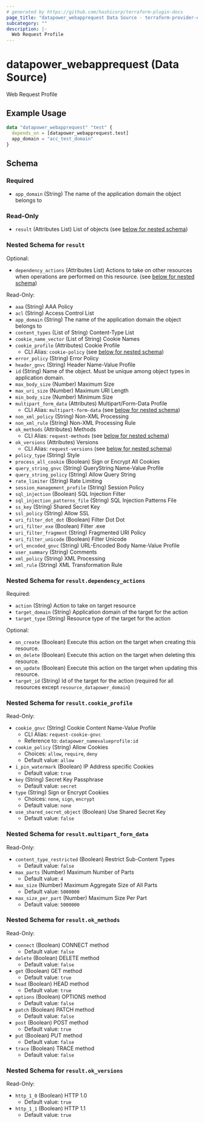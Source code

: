 ```yaml
---
# generated by https://github.com/hashicorp/terraform-plugin-docs
page_title: "datapower_webapprequest Data Source - terraform-provider-datapower"
subcategory: ""
description: |-
  Web Request Profile
---
```


# datapower_webapprequest (Data Source)

Web Request Profile

## Example Usage

```terraform
data "datapower_webapprequest" "test" {
  depends_on = [datapower_webapprequest.test]
  app_domain = "acc_test_domain"
}
```

<!-- schema generated by tfplugindocs -->
## Schema

### Required

- `app_domain` (String) The name of the application domain the object belongs to

### Read-Only

- `result` (Attributes List) List of objects (see [below for nested schema](#nestedatt--result))

<a id="nestedatt--result"></a>
### Nested Schema for `result`

Optional:

- `dependency_actions` (Attributes List) Actions to take on other resources when operations are performed on this resource. (see [below for nested schema](#nestedatt--result--dependency_actions))

Read-Only:

- `aaa` (String) AAA Policy
- `acl` (String) Access Control List
- `app_domain` (String) The name of the application domain the object belongs to
- `content_types` (List of String) Content-Type List
- `cookie_name_vector` (List of String) Cookie Names
- `cookie_profile` (Attributes) Cookie Profile
  - CLI Alias: `cookie-policy` (see [below for nested schema](#nestedatt--result--cookie_profile))
- `error_policy` (String) Error Policy
- `header_gnvc` (String) Header Name-Value Profile
- `id` (String) Name of the object. Must be unique among object types in application domain.
- `max_body_size` (Number) Maximum Size
- `max_uri_size` (Number) Maximum URI Length
- `min_body_size` (Number) Minimum Size
- `multipart_form_data` (Attributes) Multipart/Form-Data Profile
  - CLI Alias: `multipart-form-data` (see [below for nested schema](#nestedatt--result--multipart_form_data))
- `non_xml_policy` (String) Non-XML Processing
- `non_xml_rule` (String) Non-XML Processing Rule
- `ok_methods` (Attributes) Methods
  - CLI Alias: `request-methods` (see [below for nested schema](#nestedatt--result--ok_methods))
- `ok_versions` (Attributes) Versions
  - CLI Alias: `request-versions` (see [below for nested schema](#nestedatt--result--ok_versions))
- `policy_type` (String) Style
- `process_all_cookie` (Boolean) Sign or Encrypt All Cookies
- `query_string_gnvc` (String) QueryString Name-Value Profile
- `query_string_policy` (String) Allow Query String
- `rate_limiter` (String) Rate Limiting
- `session_management_profile` (String) Session Policy
- `sql_injection` (Boolean) SQL Injection Filter
- `sql_injection_patterns_file` (String) SQL Injection Patterns File
- `ss_key` (String) Shared Secret Key
- `ssl_policy` (String) Allow SSL
- `uri_filter_dot_dot` (Boolean) Filter Dot Dot
- `uri_filter_exe` (Boolean) Filter .exe
- `uri_filter_fragment` (String) Fragmented URI Policy
- `uri_filter_unicode` (Boolean) Filter Unicode
- `url_encoded_gnvc` (String) URL-Encoded Body Name-Value Profile
- `user_summary` (String) Comments
- `xml_policy` (String) XML Processing
- `xml_rule` (String) XML Transformation Rule

<a id="nestedatt--result--dependency_actions"></a>
### Nested Schema for `result.dependency_actions`

Required:

- `action` (String) Action to take on target resource
- `target_domain` (String) Application domain of the target for the action
- `target_type` (String) Resource type of the target for the action

Optional:

- `on_create` (Boolean) Execute this action on the target when creating this resource.
- `on_delete` (Boolean) Execute this action on the target when deleting this resource.
- `on_update` (Boolean) Execute this action on the target when updating this resource.
- `target_id` (String) Id of the target for the action (required for all resources except `resource_datapower_domain`)


<a id="nestedatt--result--cookie_profile"></a>
### Nested Schema for `result.cookie_profile`

Read-Only:

- `cookie_gnvc` (String) Cookie Content Name-Value Profile
  - CLI Alias: `request-cookie-gnvc`
  - Reference to: `datapower_namevalueprofile:id`
- `cookie_policy` (String) Allow Cookies
  - Choices: `allow`, `require`, `deny`
  - Default value: `allow`
- `i_pin_watermark` (Boolean) IP Address specific Cookies
  - Default value: `true`
- `key` (String) Secret Key Passphrase
  - Default value: `secret`
- `type` (String) Sign or Encrypt Cookies
  - Choices: `none`, `sign`, `encrypt`
  - Default value: `none`
- `use_shared_secret_object` (Boolean) Use Shared Secret Key
  - Default value: `false`


<a id="nestedatt--result--multipart_form_data"></a>
### Nested Schema for `result.multipart_form_data`

Read-Only:

- `content_type_restricted` (Boolean) Restrict Sub-Content Types
  - Default value: `false`
- `max_parts` (Number) Maximum Number of Parts
  - Default value: `4`
- `max_size` (Number) Maximum Aggregate Size of All Parts
  - Default value: `5000000`
- `max_size_per_part` (Number) Maximum Size Per Part
  - Default value: `5000000`


<a id="nestedatt--result--ok_methods"></a>
### Nested Schema for `result.ok_methods`

Read-Only:

- `connect` (Boolean) CONNECT method
  - Default value: `false`
- `delete` (Boolean) DELETE method
  - Default value: `false`
- `get` (Boolean) GET method
  - Default value: `true`
- `head` (Boolean) HEAD method
  - Default value: `true`
- `options` (Boolean) OPTIONS method
  - Default value: `false`
- `patch` (Boolean) PATCH method
  - Default value: `false`
- `post` (Boolean) POST method
  - Default value: `true`
- `put` (Boolean) PUT method
  - Default value: `false`
- `trace` (Boolean) TRACE method
  - Default value: `false`


<a id="nestedatt--result--ok_versions"></a>
### Nested Schema for `result.ok_versions`

Read-Only:

- `http_1_0` (Boolean) HTTP 1.0
  - Default value: `true`
- `http_1_1` (Boolean) HTTP 1.1
  - Default value: `true`
